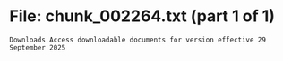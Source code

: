 ﻿# File: chunk_002264.txt (part 1 of 1)
```
Downloads Access downloadable documents for version effective 29 September 2025
```

